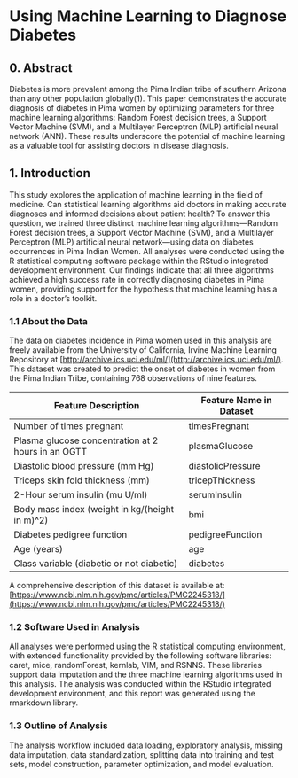 # Using Machine Learning to Diagnose Diabetes

## 0. Abstract
Diabetes is more prevalent among the Pima Indian tribe of southern Arizona than any other population globally(1). This paper demonstrates the accurate diagnosis of diabetes in Pima women by optimizing parameters for three machine learning algorithms: Random Forest decision trees, a Support Vector Machine (SVM), and a Multilayer Perceptron (MLP) artificial neural network (ANN). These results underscore the potential of machine learning as a valuable tool for assisting doctors in disease diagnosis.

## 1. Introduction
This study explores the application of machine learning in the field of medicine. Can statistical learning algorithms aid doctors in making accurate diagnoses and informed decisions about patient health? To answer this question, we trained three distinct machine learning algorithms—Random Forest decision trees, a Support Vector Machine (SVM), and a Multilayer Perceptron (MLP) artificial neural network—using data on diabetes occurrences in Pima Indian Women. All analyses were conducted using the R statistical computing software package within the RStudio integrated development environment. Our findings indicate that all three algorithms achieved a high success rate in correctly diagnosing diabetes in Pima women, providing support for the hypothesis that machine learning has a role in a doctor’s toolkit.

### 1.1 About the Data
The data on diabetes incidence in Pima women used in this analysis are freely available from the University of California, Irvine Machine Learning Repository at [http://archive.ics.uci.edu/ml/](http://archive.ics.uci.edu/ml/). This dataset was created to predict the onset of diabetes in women from the Pima Indian Tribe, containing 768 observations of nine features.

| Feature Description                                       | Feature Name in Dataset  |
|----------------------------------------------------------|--------------------------|
| Number of times pregnant                                  | timesPregnant            |
| Plasma glucose concentration at 2 hours in an OGTT         | plasmaGlucose            |
| Diastolic blood pressure (mm Hg)                          | diastolicPressure        |
| Triceps skin fold thickness (mm)                          | tricepThickness          |
| 2-Hour serum insulin (mu U/ml)                            | serumInsulin             |
| Body mass index (weight in kg/(height in m)^2)             | bmi                      |
| Diabetes pedigree function                                | pedigreeFunction         |
| Age (years)                                               | age                      |
| Class variable (diabetic or not diabetic)                 | diabetes                 |

A comprehensive description of this dataset is available at: [https://www.ncbi.nlm.nih.gov/pmc/articles/PMC2245318/](https://www.ncbi.nlm.nih.gov/pmc/articles/PMC2245318/)

### 1.2 Software Used in Analysis
All analyses were performed using the R statistical computing environment, with extended functionality provided by the following software libraries: caret, mice, randomForest, kernlab, VIM, and RSNNS. These libraries support data imputation and the three machine learning algorithms used in this analysis.
The analysis was conducted within the RStudio integrated development environment, and this report was generated using the rmarkdown library.

### 1.3 Outline of Analysis
The analysis workflow included data loading, exploratory analysis, missing data imputation, data standardization, splitting data into training and test sets, model construction, parameter optimization, and model evaluation.
